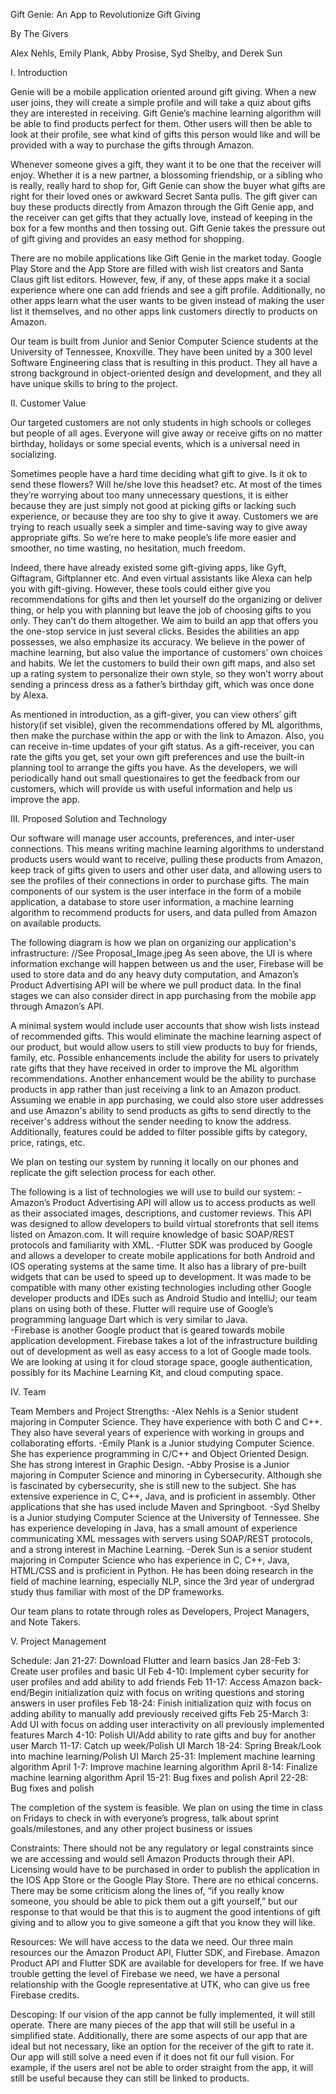 Gift Genie: An App to Revolutionize Gift Giving

By The Givers

Alex Nehls, Emily Plank, Abby Prosise, Syd Shelby, and Derek Sun

I. Introduction 

Genie will be a mobile application oriented around gift giving. When a new user joins, they will create a simple profile and will take a quiz about gifts they are interested in receiving. Gift Genie’s machine learning algorithm will be able to find products perfect for them. Other users will then be able to look at their profile, see what kind of gifts this person would like and will be provided with a way to purchase the gifts through Amazon.
   
Whenever someone gives a gift, they want it to be one that the receiver will enjoy. Whether it is a new partner, a blossoming friendship, or a sibling who is really, really hard to shop for, Gift Genie can show the buyer what gifts are right for their loved ones or awkward Secret Santa pulls. The gift giver can buy these products directly from Amazon through the Gift Genie app, and the receiver can get gifts that they actually love, instead of keeping in the box for a few months and then tossing out. Gift Genie takes the pressure out of gift giving and provides an easy method for shopping.
    
There are no mobile applications like Gift Genie in the market today. Google Play Store and the App Store are filled with wish list creators and Santa Claus gift list editors. However, few, if any, of these apps make it a social experience where one can add friends and see a gift profile. Additionally, no other apps learn what the user wants to be given instead of making the user list it themselves, and no other apps link customers directly to products on Amazon. 

Our team is built from Junior and Senior Computer Science students at the University of Tennessee, Knoxville. They have been united by a 300 level Software Engineering class that is resulting in this product. They all have a strong background in object-oriented design and development, and they all have unique skills to bring to the project.

II. Customer Value

Our targeted customers are not only students in high schools or colleges but people of all ages. Everyone will give away or receive gifts on no matter birthday, holidays or some special events, which is a universal need in socializing.
  
Sometimes people have a hard time deciding what gift to give. Is it ok to send these flowers? Will he/she love this headset? etc. At most of the times they’re worrying about too many unnecessary questions, it is either because they are just simply not good at picking gifts or lacking such experience, or because they are too shy to give it away. Customers we are trying to reach usually seek a simpler and time-saving way to give away appropriate gifts. So we’re here to make people’s life more easier and smoother, no time wasting, no hesitation, much freedom.
  
Indeed, there have already existed some gift-giving apps, like Gyft, Giftagram, Giftplanner etc. And even virtual assistants like Alexa can help you with gift-giving. However, these tools could either give you recommendations for gifts and then let yourself do the organizing or deliver thing, or help you with planning but leave the job of choosing gifts to you only. They can’t do them altogether. We aim to build an app that offers you the one-stop service in just several clicks. Besides the abilities an app possesses, we also emphasize its accuracy. We believe in the power of machine learning, but also value the importance of customers’ own choices and habits. We let the customers to build their own gift maps, and also set up a rating system to personalize their own style, so they won’t worry about sending a princess dress as a father’s birthday gift, which was once done by Alexa.

As mentioned in introduction, as a gift-giver, you can view others’ gift history(if set visible), given the recommendations offered by ML algorithms, then make the purchase within the app or with the link to Amazon. Also, you can receive in-time updates of your gift status. As a gift-receiver, you can rate the gifts you get, set your own gift preferences and use the built-in planning tool to arrange the gifts you have.
As the developers, we will periodically hand out small questionaires to get the feedback from our customers, which will provide us with useful information and help us improve the app. 
 
III. Proposed Solution and Technology

Our software will manage user accounts, preferences, and inter-user connections. This means writing machine learning algorithms to understand products users would want to receive, pulling these products from Amazon, keep track of gifts given to users and other user data, and allowing users to see the profiles of their connections in order to purchase gifts.
The main components of our system is the user interface in the form of a mobile application, a database to store user information, a machine learning algorithm to recommend products for users, and data pulled from Amazon on available products.

The following diagram is how we plan on organizing our application's infrastructure:
//See Proposal_Image.jpeg
As seen above, the UI is where information exchange will happen between us and the user, Firebase will be used to store data and do any heavy duty computation, and Amazon’s Product Advertising API will be where we pull product data. In the final stages we can also consider direct in app purchasing from the mobile app through Amazon’s API.

A minimal system would include user accounts that show wish lists instead of recommended gifts. This would eliminate the machine learning aspect of our product, but would allow users to still view products to buy for friends, family, etc.
Possible enhancements include the ability for users to privately rate gifts that they have received in order to improve the ML algorithm recommendations. Another enhancement would be the ability to purchase products in app rather than just receiving a link to an Amazon product. Assuming we enable in app purchasing, we could also store user addresses and use Amazon's ability to send products as gifts to send directly to the receiver's address without the sender needing to know the address. Additionally, features could be added to filter possible gifts by category,  price, ratings, etc. 

We plan on testing our system by running it locally on our phones and replicate the gift selection process for each other.

The following is a list of technologies we will use to build our system:
  -Amazon’s Product Advertising API will allow us to access products as well as their associated images, descriptions, and customer reviews. This API was designed to allow developers to build virtual storefronts that sell items listed on Amazon.com. It will require knowledge of basic SOAP/REST protocols and familiarity with XML.
  -Flutter SDK was produced by Google and allows a developer to create mobile applications for both Android and IOS operating systems at the same time. It also has a library of pre-built widgets that can be used to speed up to development. It was made to be compatible with many other existing technologies including other Google developer products and IDEs such as Android Studio and IntelliJ; our team plans on using both of these. Flutter will require use of Google’s programming language Dart which is very similar to Java.         
  -Firebase is another Google product that is geared towards mobile application development. Firebase takes a lot of the infrastructure building out of development as well as easy access to a lot of Google made tools. We are looking at using it for cloud storage space, google authentication, possibly for its Machine Learning Kit, and cloud computing space.

IV. Team 

Team Members and Project Strengths:
  -Alex Nehls is a Senior student majoring in Computer Science. They have experience with both C and C++. They also have several years of experience with working in groups and collaborating efforts.
  -Emily Plank is a Junior studying Computer Science. She has experience programming in C/C++ and Object Oriented Design. She has strong interest in Graphic Design. 
  -Abby Prosise is a Junior majoring in Computer Science and minoring in Cybersecurity. Although she is fascinated by cybersecurity, she is still new to the subject. She has extensive experience in C, C++, Java, and is proficient in assembly. Other applications that she has used include Maven and Springboot.
  -Syd Shelby is a Junior studying Computer Science at the University of Tennessee. She has experience developing in Java,  has a small amount of experience communicating XML messages with servers using SOAP/REST protocols, and a strong interest in Machine Learning.
  -Derek Sun  is a senior student majoring in Computer Science who has experience in C, C++, Java, HTML/CSS and is proficient in Python. He has been doing research in the field of machine learning, especially NLP, since the 3rd year of undergrad study thus familiar with most of the DP frameworks.

Our team plans to rotate through roles as Developers, Project Managers, and Note Takers. 

V. Project Management

Schedule:
  Jan 21-27: Download Flutter and learn basics
  Jan 28-Feb 3: Create user profiles and basic UI
  Feb 4-10: Implement cyber security for user profiles and add ability to add friends
  Feb 11-17: Access Amazon back-end/Begin initialization quiz with focus on writing questions and storing answers in user   profiles
  Feb 18-24: Finish initialization quiz with focus on adding ability to manually add previously received gifts
  Feb 25-March 3: Add UI with focus on adding user interactivity on all previously implemented features
  March 4-10: Polish UI/Add ability to rate gifts and buy for another user
  March 11-17: Catch up week/Polish UI
  March 18-24: Spring Break/Look into machine learning/Polish UI
  March 25-31: Implement machine learning algorithm
  April 1-7: Improve machine learning algorithm
  April 8-14: Finalize machine learning algorithm
  April 15-21: Bug fixes and polish
  April 22-28: Bug fixes and polish

The completion of the system is feasible. We plan on using the time in class on Fridays to check in with everyone’s progress, talk about sprint goals/milestones, and any other project business or issues

Constraints:
        There should not be any regulatory or legal constraints since we are accessing and 
would  sell Amazon Products through their API. Licensing would have to be purchased in 
order to publish the application in the IOS App Store or the Google Play Store. There are no ethical concerns. There may be some criticism along the lines of, “if you really know someone, you should be able to pick them out a gift yourself,” but our response to that would be that this is to augment the good intentions of gift giving and to allow you to give someone a gift that you know they will like. 

Resources:
        We will have access to the data we need. Our three main resources our the Amazon 
Product API, Flutter SDK, and Firebase. Amazon Product API and Flutter SDK are 
available for developers for free. If we have trouble getting the level of Firebase we need, we have a personal relationship with the Google representative at UTK, who 
can give us free Firebase credits. 

Descoping:
        If our vision of the app cannot be fully implemented, it will still operate. There are 
many pieces of the app that will still be useful in a  simplified state. Additionally, there are some aspects of our app that are ideal but not necessary, like an option for the receiver of the gift to rate it. Our app will still solve a need even if it does not fit our full vision. For example, if the users arel not be able to order straight from the app, it will still be useful because they can still be linked to products. 
